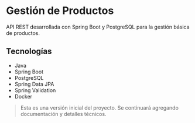 # Gestión de Productos

API REST desarrollada con Spring Boot y PostgreSQL para la gestión básica de productos.

## Tecnologías

- Java
- Spring Boot
- PostgreSQL
- Spring Data JPA
- Spring Validation
- Docker

> Esta es una versión inicial del proyecto. Se continuará agregando documentación y detalles técnicos.
